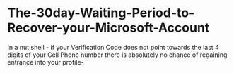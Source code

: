 # The-30day-Waiting-Period-to-Recover-your-Microsoft-Account
In a nut shell - if your Verification Code does not point towards the last 4 digits of your Cell Phone number there is absolutely no chance of regaining entrance into your profile- 
